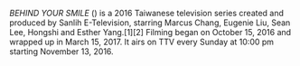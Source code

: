 _BEHIND YOUR SMILE_ () is a 2016 Taiwanese television series created and produced by Sanlih E-Television, starring Marcus Chang, Eugenie Liu, Sean Lee, Hongshi and Esther Yang.[1][2] Filming began on October 15, 2016 and wrapped up in March 15, 2017. It airs on TTV every Sunday at 10:00 pm starting November 13, 2016.
